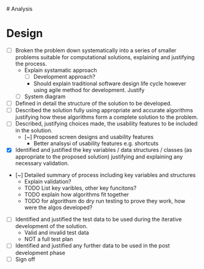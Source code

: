# Analysis

# Design
* [ ] Broken the problem down systematically into a series of smaller problems suitable for computational solutions, explaining and justifying the process.
  * Explain systamatic approach
    * [ ] Development approach?
    * Should explain traditional software design life cycle however using agile method for development. Justify
  * [ ] System diagram
* [ ] Defined in detail the structure of the solution to be developed.
* [ ] Described the solution fully using appropriate and accurate algorithms justifying how these algorithms form a complete solution to the problem.
* [ ] Described, justifying choices made, the usability features to be included in the solution.
  * [~] Proposed screen designs and usability features
    * Better analsysi of usability features e.g. shortcuts
* [X] Identified and justified the key variables / data structures / classes (as appropriate to the proposed solution) justifying and explaining any necessary validation.
* [~] Detailed summary of process including key variables and structures
  * Explain validation?
  * TODO List key varibles, other key funcitons?
  * TODO explain how algorithms fit together
  * TODO for algorithsm do dry run testing to prove they work, how were the algos developed?
* [ ] Identified and justified the test data to be used during the iterative development of the solution.
  * Valid and invalid test data
  * NOT a full test plan
* [ ] Identified and justified any further data to be used in the post development phase
* [ ] Sign off

